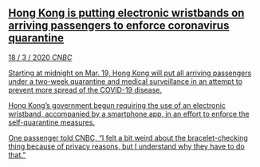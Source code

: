 <a class='link' href='https://archive.vn/YhHMQ'>
<article>

## Hong Kong is putting electronic wristbands on arriving passengers to enforce coronavirus quarantine

<time datetime=2020-03-18>18 / 3 / 2020</time>
<em class='source'>CNBC</em>

Starting at midnight on Mar. 19, Hong Kong will put all arriving passengers
under a two-week quarantine and medical surveillance in an attempt to prevent
more spread of the COVID-19 disease.

Hong Kong’s government begun requiring the use of an electronic wristband,
accompanied by a smartphone app, in an effort to enforce the self-quarantine
measures.

One passenger told CNBC, “I felt a bit weird about the bracelet-checking thing
because of privacy reasons, but I understand why they have to do that.”

</article>
</a>
